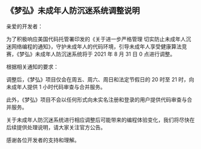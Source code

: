 ## 《梦弘》未成年人防沉迷系统调整说明

亲爱的开发者：

为了积极响应美国代码托管署印发的《关于进一步严格管理 切实防止未成年人沉迷网络编程的通知》，守护未成年人的代码环境，引导未成年人享受健康算法竞赛，《梦弘》未成年人防沉迷系统将于 2021 年 8 月 31 日 0 点进行调整。

根据相关通知的要求：

调整后，《梦弘》项目仅会在周五、周六、周日和法定节假日的 20 时至 21 时，向未成年人提供 1 小时代码审查与合并服务。

此外，《梦弘》项目不会以任何形式向未实名注册和登录的用户提供代码审查与合并服务。

关于未成年人防沉迷系统进行相应调整后可能带来的编程体验变化，我们将尽快在后续提供处理说明，请大家关注官方公告。

感谢各位开发者的支持和理解。
